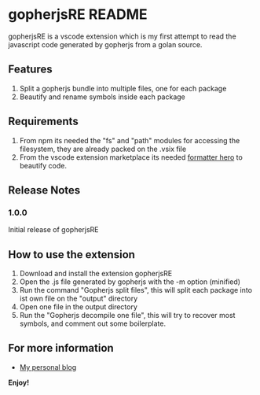 # gopherjsRE README

gopherjsRE is a vscode extension which is my first attempt to read the javascript code generated by gopherjs from a golan source. 

## Features

1. Split a gopherjs bundle into multiple files, one for each package
2. Beautify and rename symbols inside each package

## Requirements

1. From npm its needed the "fs" and "path" modules for accessing the filesystem, they are already packed on the .vsix file
2. From the vscode extension marketplace its needed [formatter hero](https://marketplace.visualstudio.com/items?itemName=Wscats.qf) to beautify code.

## Release Notes

### 1.0.0

Initial release of gopherjsRE

## How to use the extension
1. Download and install the extension gopherjsRE
2. Open the .js file generated by gopherjs with the -m option (minified)
3. Run the command "Gopherjs split files", this will split each package into ist own file on the "output" directory 
4. Open one file in the output directory
5. Run the "Gopherjs decompile one file", this will try to recover most symbols, and comment out some boilerplate.

## For more information

* [My personal blog](https://vik0t0r.github.io/posts/Gopherjs-reverse-engineering/)

**Enjoy!**
